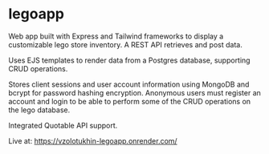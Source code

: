 # legoapp
Web app built with Express and Tailwind frameworks to display a customizable lego store inventory. A REST API retrieves and post data. 

Uses EJS templates to render data from a Postgres database, supporting CRUD operations. 

Stores client sessions and user account information using MongoDB and bcrypt for password hashing encryption. Anonymous users must register an account and login to be able to perform some of the CRUD operations on the lego database.  

Integrated Quotable API support.

Live at: https://vzolotukhin-legoapp.onrender.com/

